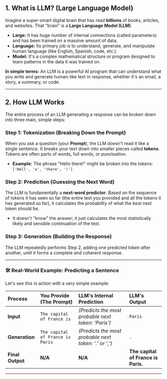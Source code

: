 ## 1. What is **LLM**? (Large Language Model)

Imagine a super-smart digital brain that has read **billions** of books, articles, and websites. That "brain" is a **Large Language Model (LLM)**.

* **Large:** It has huge number of internal connections (called parameters) and has been trained on a massive amount of data.
* **Language:** Its primary job is to understand, generate, and manipulate human language (like English, Spanish, code, etc.).
* **Model:** It's a complex mathematical structure or program designed to learn patterns in the data it was trained on.

**In simple terms:** An LLM is a powerful AI program that can understand what you write and generate human-like text in response, whether it's an email, a story, a summary, or code.

---

## 2. How **LLM** Works

The entire process of an LLM generating a response can be broken down into three main, simple steps:

### Step 1: Tokenization (Breaking Down the Prompt)

When you ask a question (your **Prompt**), the LLM doesn't read it like a single sentence. It breaks your text down into smaller pieces called **tokens**. Tokens are often parts of words, full words, or punctuation.

* **Example:** The phrase "Hello there!" might be broken into the tokens: `['Hell', 'o', 'there', '!']`

### Step 2: Prediction (Guessing the Next Word)

The LLM is fundamentally a **next-word predictor**. Based on the sequence of tokens it has seen so far (the entire text you provided and all the tokens it has generated so far), it calculates the probability of what the *best* next token should be.

* It doesn't "know" the answer; it just calculates the most statistically likely and sensible continuation of the text.

### Step 3: Generation (Building the Response)

The LLM repeatedly performs Step 2, adding one predicted token after another, until it forms a complete and coherent response.

***

### 🛠️ Real-World Example: Predicting a Sentence

Let's see this in action with a very simple example:

| Process | You Provide (The Prompt) | LLM's Internal Prediction | LLM's Output |
| :--- | :--- | :--- | :--- |
| **Input** | `The capital of France is` | *(Predicts the most probable next token: 'Paris')* | `Paris` |
| **Generation** | `The capital of France is Paris` | *(Predicts the most probable next token: '.' or ',')* | `.` |
| **Final Output** | **N/A** | **N/A** | **The capital of France is Paris.** |


***
